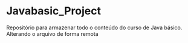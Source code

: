 # Javabasic_Project
Repositório para armazenar todo o conteúdo do curso de Java básico. 
Alterando o arquivo de forma remota

